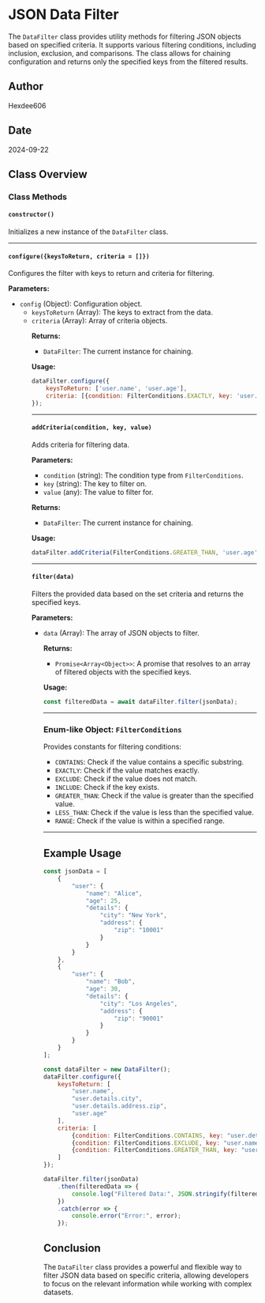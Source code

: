# JSON Data Filter

The `DataFilter` class provides utility methods for filtering JSON objects based on specified criteria. It supports various filtering conditions, including inclusion, exclusion, and comparisons. The class allows for chaining configuration and returns only the specified keys from the filtered results.

## Author
Hexdee606

## Date
2024-09-22

## Class Overview

### Class Methods

#### `constructor()`
Initializes a new instance of the `DataFilter` class.

---

#### `configure({keysToReturn, criteria = []})`
Configures the filter with keys to return and criteria for filtering.

**Parameters:**
- `config` (Object): Configuration object.
  - `keysToReturn` (Array<string>): The keys to extract from the data.
  - `criteria` (Array<Object>): Array of criteria objects.

**Returns:**
- `DataFilter`: The current instance for chaining.

**Usage:**
```javascript
dataFilter.configure({
    keysToReturn: ['user.name', 'user.age'],
    criteria: [{condition: FilterConditions.EXACTLY, key: 'user.age', value: 30}]
});
```

---

#### `addCriteria(condition, key, value)`
Adds criteria for filtering data.

**Parameters:**
- `condition` (string): The condition type from `FilterConditions`.
- `key` (string): The key to filter on.
- `value` (any): The value to filter for.

**Returns:**
- `DataFilter`: The current instance for chaining.

**Usage:**
```javascript
dataFilter.addCriteria(FilterConditions.GREATER_THAN, 'user.age', 25);
```

---

#### `filter(data)`
Filters the provided data based on the set criteria and returns the specified keys.

**Parameters:**
- `data` (Array<Object>): The array of JSON objects to filter.

**Returns:**
- `Promise<Array<Object>>`: A promise that resolves to an array of filtered objects with the specified keys.

**Usage:**
```javascript
const filteredData = await dataFilter.filter(jsonData);
```

---

### Enum-like Object: `FilterConditions`

Provides constants for filtering conditions:

- `CONTAINS`: Check if the value contains a specific substring.
- `EXACTLY`: Check if the value matches exactly.
- `EXCLUDE`: Check if the value does not match.
- `INCLUDE`: Check if the key exists.
- `GREATER_THAN`: Check if the value is greater than the specified value.
- `LESS_THAN`: Check if the value is less than the specified value.
- `RANGE`: Check if the value is within a specified range.

---

## Example Usage

```javascript
const jsonData = [
    {
        "user": {
            "name": "Alice",
            "age": 25,
            "details": {
                "city": "New York",
                "address": {
                    "zip": "10001"
                }
            }
        }
    },
    {
        "user": {
            "name": "Bob",
            "age": 30,
            "details": {
                "city": "Los Angeles",
                "address": {
                    "zip": "90001"
                }
            }
        }
    }
];

const dataFilter = new DataFilter();
dataFilter.configure({
    keysToReturn: [
        "user.name",
        "user.details.city",
        "user.details.address.zip",
        "user.age"
    ],
    criteria: [
        {condition: FilterConditions.CONTAINS, key: "user.details.city", value: "New York"},
        {condition: FilterConditions.EXCLUDE, key: "user.name", value: "Bob"},
        {condition: FilterConditions.GREATER_THAN, key: "user.age", value: 25}
    ]
});

dataFilter.filter(jsonData)
    .then(filteredData => {
        console.log("Filtered Data:", JSON.stringify(filteredData, null, 2));
    })
    .catch(error => {
        console.error("Error:", error);
    });
```

## Conclusion

The `DataFilter` class provides a powerful and flexible way to filter JSON data based on specific criteria, allowing developers to focus on the relevant information while working with complex datasets.